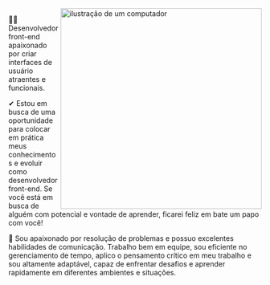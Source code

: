 <img src="https://raw.githubusercontent.com/MicaelliMedeiros/micaellimedeiros/master/image/computer-illustration.png" alt="ilustração de um computador" min-width="400px" max-width="400px" width="400px" align="right">

<p align="left"> 
   👩‍💻 Desenvolvedor front-end apaixonado por criar interfaces de usuário atraentes e funcionais.
</p>

<p align="left">
  ✔ Estou em busca de uma oportunidade para colocar em prática meus conhecimentos e evoluir como desenvolvedor front-end. Se você está em busca de alguém com potencial e vontade de aprender, ficarei feliz em bate um papo com você!
</p>

<p align="left">
  👋 Sou apaixonado por resolução de problemas e possuo excelentes habilidades de comunicação. Trabalho bem em equipe, sou eficiente no gerenciamento de tempo, aplico o pensamento crítico em meu trabalho e sou altamente adaptável, capaz de enfrentar desafios e aprender rapidamente em diferentes ambientes e situações.
</p>
